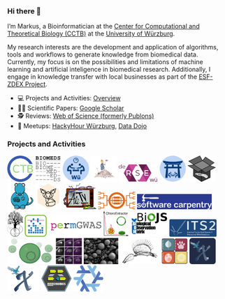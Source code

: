 ### Hi there 👋

I’m Markus, a Bioinformatician at the [Center for Computational and Theoretical Biology (CCTB)](https://www.biozentrum.uni-wuerzburg.de/cctb/cctb/) at the [University of Würzburg](https://www.uni-wuerzburg.de).

My research interests are the development and application of algorithms, tools and workflows to generate knowledge from biomedical data. Currently, my focus is on the possibilities and limitations of machine learning and artificial inteligence in biomedical research. Additionally, I engage in knowledge transfer with local businesses as part of the [ESF-ZDEX Project](https://www.uni-wuerzburg.de/sft/esf-zdex/).

- 💻 Projects and Activities: [Overview](https://github.com/iimog/iimog/blob/main/Projects.md)
- 🧑‍🔬 Scientific Papers: [Google Scholar](https://scholar.google.de/citations?user=Qroex8UAAAAJ)
- 🕵️ Reviews: [Web of Science (formerly Publons)](https://www.webofscience.com/wos/author/record/656742)
- 🍕 Meetups: [HackyHour Würzburg](https://hackyhour.github.io/Wuerzburg/), [Data Dojo](https://ddojo.github.io/)


<!--
**iimog/iimog** is a ✨ _special_ ✨ repository because its `README.md` (this file) appears on your GitHub profile.

Here are some ideas to get you started:

- 🔭 I’m currently working on ...
- 🌱 I’m currently learning ...
- 👯 I’m looking to collaborate on ...
- 🤔 I’m looking for help with ...
- 💬 Ask me about ...
- 📫 How to reach me: ...
- 😄 Pronouns: ...
- ⚡ Fun fact: ...
-->

### Projects and Activities
[<img src="logos/cctb.png" height="60em"/>](https://www.biozentrum.uni-wuerzburg.de/cctb/people/ankenbrand-markus-dr/)
[<img src="logos/biomeds.png" height="60em"/>](https://github.com/BioMeDS)
[<img src="logos/hackyhour.svg" height="60em"/>](https://hackyhour.github.io/Wuerzburg)
[<img src="logos/dccw.png" height="60em"/>](https://dccw.de)
[<img src="logos/wuerse.svg" height="40em"/>](https://software-carpentry.org)
[<img src="logos/datadojo.svg" height="60em"/>](https://ddojo.github.io/)
[<img src="logos/misas.svg" height="60em"/>](https://chfc-cmi.github.io/misas/)
[<img src="logos/tbro.svg" height="60em"/>](https://github.com/TBroTeam/TBro)
[<img src="logos/fennec.svg" height="60em"/>](https://github.com/molbiodiv/fennec)
[<img src="logos/alitv.png" height="60em"/>](https://github.com/AliTVTeam/AliTV)
[<img src="logos/bcdatabaser.svg" height="40em"/>](https://github.com/molbiodiv/bcdatabaser)
[<img src="logos/swc.svg" height="35em"/>](https://software-carpentry.org)
[<img src="logos/bcgTree.svg" height="60em"/>](https://github.com/molbiodiv/bcgTree)
[<img src="logos/permGWAS_logo.png" height="50em"/>](https://github.com/grimmlab/permGWAS)
[<img src="logos/chloroextractor.png" height="60em"/>](https://github.com/chloroExtractorTeam/chloroExtractor)
[<img src="logos/biojs-io-biom.png" height="60em"/>](https://github.com/molbiodiv/biojs-io-biom)
[<img src="logos/its2.png" height="40em"/>](http://its2.bioapps.biozentrum.uni-wuerzburg.de/)
[<img src="logos/pro-tycheposons.png" height="60em"/>](https://github.com/thackl/pro-tycheposons)
[<img src="logos/cmr-seg-tl.png" height="60em"/>](https://github.com/chfc-cmi/cmr-seg-tl)
[<img src="logos/pollen.jpg" height="60em"/>](https://github.com/molbiodiv/meta-barcoding-dual-indexing)
[<img src="logos/dionaea.png" height="60em"/>](https://tbro.carnivorom.com)
[<img src="logos/opentraits.jpg" height="60em"/>](https://doi.org/10.1038/s41559-020-1109-6)
[<img src="logos/xgm.png" height="60em"/>](https://github.com/iimog/x-game-master)
[<img src="logos/x.png" height="60em"/>](https://github.com/iimog/x-party-game)
[<img src="logos/gggenomes.svg" height="60em"/>](https://thackl.github.io/gggenomes)
[<img src="logos/nixos.png" height="60em"/>](https://github.com/NixOS/nixpkgs)
